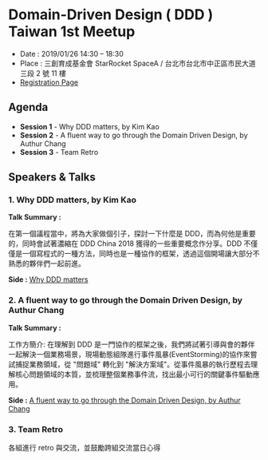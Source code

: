 # Domain-Driven Design ( DDD ) Taiwan 1st Meetup

- Date : 2019/01/26 14:30 – 18:30
- Place : 三創育成基金會 StarRocket SpaceA / 台北市台北市中正區市民大道三段 2 號 11 樓
- [Registration Page](https://www.facebook.com/events/2347295052223416/)

## Agenda 

- **Session 1** - Why DDD matters, by Kim Kao
- **Session 2** - A fluent way to go through the Domain Driven Design, by Authur Chang
- **Session 3** - Team Retro 

## Speakers & Talks

###  1. Why DDD matters, by Kim Kao

**Talk Summary :**

在第一個議程當中，將為大家做個引子，探討一下什麼是 DDD，而為何他是重要的，同時會試著濃縮在 DDD China 2018 獲得的一些重要概念作分享。DDD 不僅僅是一個寫程式的一種方法，同時也是一種協作的框架，透過這個開場讓大部分不熟悉的夥伴們一起前進。

**Side :** [Why DDD matters](https://www.slideshare.net/kimKao/ddd-taiwan-community-2019-01261stmeetupwhy-ddd-matters)

### 2. A fluent way to go through the Domain Driven Design, by Authur Chang

**Talk Summary :**

工作方簡介: 在理解到 DDD 是一門協作的框架之後，我們將試著引導與會的夥伴一起解決一個業務場景，現場動態組隊進行事件風暴(EventStorming)的協作來嘗試捕捉業務領域，從 "問題域" 轉化到 "解決方案域"。從事件風暴的執行歷程去理解核心問題領域的本質，並梳理整個業務事件流，找出最小可行的關鍵事件驅動應用。

**Side :** [A fluent way to go through the Domain Driven Design, by Authur Chang](https://www.slideshare.net/ssusercab70d/ss-125442613)


### 3. Team Retro
各組進行 retro 與交流，並鼓勵跨組交流當日心得


